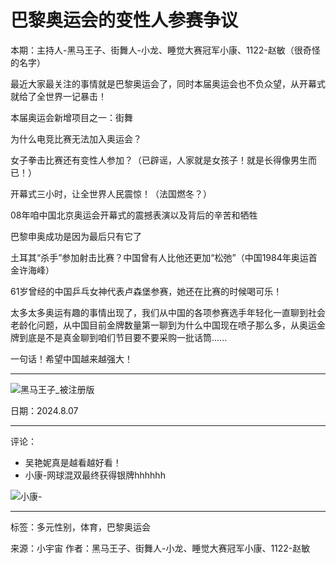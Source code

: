 # 巴黎奥运会的变性人参赛争议

本期：主持人-黑马王子、街舞人-小龙、睡觉大赛冠军小康、1122-赵敏（很奇怪的名字）

最近大家最关注的事情就是巴黎奥运会了，同时本届奥运会也不负众望，从开幕式就给了全世界一记暴击！

本届奥运会新增项目之一：街舞

为什么电竞比赛无法加入奥运会？

女子拳击比赛还有变性人参加？（已辟谣，人家就是女孩子！就是长得像男生而已！）

开幕式三小时，让全世界人民震惊！（法国燃冬？）

08年咱中国北京奥运会开幕式的震撼表演以及背后的辛苦和牺牲

巴黎申奥成功是因为最后只有它了

土耳其“杀手”参加射击比赛？中国曾有人比他还更加“松弛”（中国1984年奥运首金许海峰）

61岁曾经的中国乒乓女神代表卢森堡参赛，她还在比赛的时候喝可乐！

太多太多奥运有趣的事情出现了，我们从中国的各项参赛选手年轻化一直聊到社会老龄化问题，从中国目前金牌数量第一聊到为什么中国现在喷子那么多，从奥运金牌到底是不是真金聊到咱们节目要不要采购一批话筒......

一句话！希望中国越来越强大！

---

![黑马王子_被注册版](https://image.xyzcdn.net/FrYXOcPWzqd3Wd9Utka495N_Gyo1.jpg@thumbnail)

日期：2024.8.07

---

评论：
- 吴艳妮真是越看越好看！
- 小康-网球混双最终获得银牌hhhhhh

![小康-](https://image.xyzcdn.net/FiHsw-ycEGRHPe9gDSBcgG6pVQeq.jpg@thumbnail)

---

标签：多元性别，体育，巴黎奥运会

来源：小宇宙
作者：黑马王子、街舞人-小龙、睡觉大赛冠军小康、1122-赵敏
